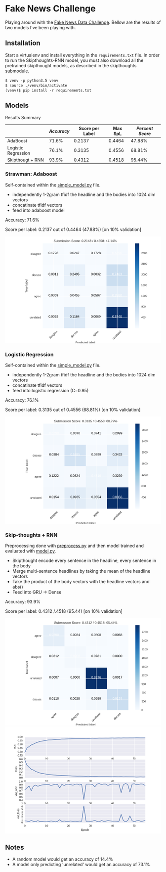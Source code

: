 # Fake News Challenge

Playing around with the [Fake News Data
Challenge](http://www.fakenewschallenge.org). Bellow are the results of two
models I've been playing with.

## Installation

Start a virtualenv and install everything in the `requirements.txt` file. In
order to run the Skipthoughts-RNN model, you must also download all the
pretrained skipthought models, as described in the skipthoughts submodule.

```
$ venv -p python3.5 venv
$ source ./venv/bin/activate
(venv)$ pip install -r requirements.txt
```

## Models

Results Summary

|                     | *Accuracy* | Score per Label | Max SpL | *Percent Score* |
| ------------------- | ---------- | --------------- | ------- | --------------- |
| AdaBoost            | 71.6%      | 0.2137          | 0.4464  | 47.88%          |
| Logistic Regression | 76.1%      | 0.3135          | 0.4556  | 68.81%          |
| Skipthougt + RNN    | 93.9%      | 0.4312          | 0.4518  | 95.44%          |


### Strawman: Adaboost

Self-contained within the [simple_model.py](simple_model.py) file.

- independently 1-2gram tfidf the headline and the bodies into 1024 dim vectors
- concatinate tfidf vectors
- feed into adaboost model

Accuracy: 71.6%

Score per label: 0.2137 out of 0.4464 (47.88%) [on 10% validation]

![](images/simple_model_confusion_adaboost.png)


### Logistic Regression

Self-contained within the [simple_model.py](simple_model.py) file.

- independently 1-2gram tfidf the headline and the bodies into 1024 dim vectors
- concatinate tfidf vectors
- feed into logistic regression (C=0.95)

Accuracy: 76.1%

Score per label: 0.3135 out of 0.4556 (68.81%) [on 10% validation]

![](images/simple_model_confusion_logistic_regression.png)


### Skip-thoughts + RNN

Preprocessing done with [preprocess.py](preprocess.py) and then model trained
and evaluated with [model.py](model.py).

- Skipthought encode every sentence in the headline, every sentence in the body
- Merge multi-sentence headlines by taking the mean of the headline vectors
- Take the product of the body vectors with the headline vectors and abs()
- Feed into GRU -> Dense

Accuracy: 93.9%

Score per label: 0.4312 /.4518 (95.44) [on 10% validation]

![](images/model_confusion_best_val_acc.png)
![](images/model_history_best_val_acc.png)

## Notes
- A random model would get an accuracy of 14.4%
- A model only predicting 'unrelated' would get an accuracy of 73.1%
